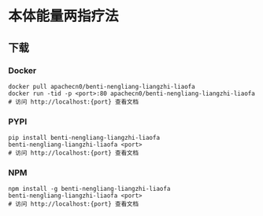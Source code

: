 # 本体能量两指疗法

## 下载

### Docker

```
docker pull apachecn0/benti-nengliang-liangzhi-liaofa
docker run -tid -p <port>:80 apachecn0/benti-nengliang-liangzhi-liaofa
# 访问 http://localhost:{port} 查看文档
```

### PYPI

```
pip install benti-nengliang-liangzhi-liaofa
benti-nengliang-liangzhi-liaofa <port>
# 访问 http://localhost:{port} 查看文档
```

### NPM

```
npm install -g benti-nengliang-liangzhi-liaofa
benti-nengliang-liangzhi-liaofa <port>
# 访问 http://localhost:{port} 查看文档
```